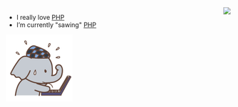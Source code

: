 <img style="float:right" src="https://github-readme-stats.vercel.app/api?username=VanLin444&theme=vision-friendly-dark&show_icons=true&hide_border=true&count_private=true" />
<p align="left">

- I really love [PHP](https://www.php.net/)
- I’m currently "sawing" [PHP](https://github.com/VanLin444/PHP24)

</p>

<img style="float:left" src="https://github.com/VanLin444/VanLin444/blob/main/elephant.gif" width="150px" />
